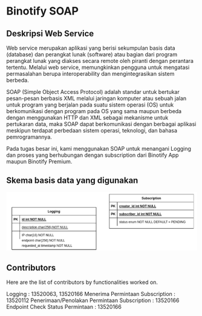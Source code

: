 # Binotify SOAP



## Deskripsi Web Service

Web service merupakan aplikasi yang berisi sekumpulan basis data (database) dan perangkat lunak (software) atau bagian dari program perangkat lunak yang diakses secara remote oleh piranti dengan perantara tertentu. Melalui web service, memungkinkan pengguna untuk mengatasi permasalahan berupa interoperability dan mengintegrasikan sistem berbeda.

SOAP (Simple Object Access Protocol) adalah standar untuk bertukar pesan-pesan berbasis XML melalui jaringan komputer atau sebuah jalan untuk program yang berjalan pada suatu sistem operasi (OS) untuk berkomunikasi dengan program pada OS yang sama maupun berbeda dengan menggunakan HTTP dan XML sebagai mekanisme untuk pertukaran data, maka SOAP dapat berkomunikasi dengan berbagai aplikasi meskipun terdapat perbedaan sistem operasi, teknologi, dan bahasa pemrogramannya. 

Pada tugas besar ini, kami menggunakan SOAP untuk menangani Logging dan proses  yang berhubungan dengan subscription dari Binotify App maupun Binotify Premium.

## Skema basis data yang digunakan
![](scheme/soapDB.jpg)

## Contributors

Here are the list of contributors by functionalities worked on.

Logging : 13520063, 13520166
Menerima Permintaan Subscription : 13520112
Penerimaan/Penolakan Permintaan Subscription : 13520166
Endpoint Check Status Permintaan : 13520166
